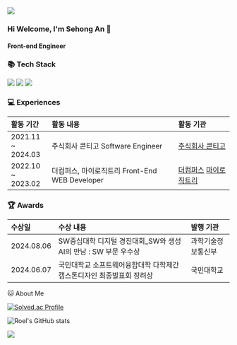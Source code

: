 <img src="https://capsule-render.vercel.app/api?type=waving&color=BDBDC8&height=150&section=header" />

### Hi Welcome, I'm Sehong An 👋

#### Front-end Engineer
<h3>📚 Tech Stack</h3>
 <p>
    <img src="https://img.shields.io/badge/android-%34A853.svg?style=for-the-badge&logo=android&logoColor=white">
    <img src="https://img.shields.io/badge/androidstudio-%3DDC84.svg?style=for-the-badge&logo=androidstudio&logoColor=white">
    <img src="https://img.shields.io/badge/jetpackcompose-%4285F4.svg?style=for-the-badge&logo=jetpackcompose&logoColor=white">
 </p>

<h3>💻 Experiences</h3>

 |활동 기간|활동 내용|활동 기관|
|:---|:---|:---|
|2021.11 ~ <br>2024.03|주식회사 콘티고 Software Engineer|[주식회사 콘티고](https://contigo.im/)|
|2022.10 ~ <br>2023.02|더컴퍼스, 마이로직트리 Front-End WEB Developer|[더컴퍼스](https://www.the-compass.kr/) [마이로직트리](https://www.mylogictree.com/)|

<h3>🏆 Awards</h3>

 |수상일|수상 내용|발행 기관|
|:---|:---|:---|
|2024.08.06|SW중심대학 디지털 경진대회_SW와 생성AI의 만남 : SW 부문 우수상|과학기술정보통신부|
|2024.06.07|국민대학교 소프트웨어융합대학 다학제간캡스톤디자인 최종발표회 장려상|국민대학교|


🐱 About Me

[![Solved.ac Profile](http://mazassumnida.wtf/api/v2/generate_badge?boj=roel)](https://solved.ac/roel/)

![Roel's GitHub stats](https://github-readme-stats.vercel.app/api?username=Roel4990&show_icons=true&theme=radical)

<!--[![Top Langs](https://github-readme-stats.vercel.app/api/top-langs/?username=Roel4990)](https://github.com/anuraghazra/github-readme-stats)-->

<img src="https://capsule-render.vercel.app/api?type=waving&color=BDBDC8&height=150&section=footer" />
